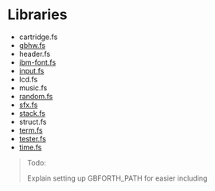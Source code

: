 # Libraries

- cartridge.fs
- [gbhw.fs](./libs/gbhw.md)
- header.fs
- [ibm-font.fs](./libs/ibm-font.md)
- [input.fs](./libs/input.md)
- lcd.fs
- music.fs
- [random.fs](./libs/random.md)
- [sfx.fs](./libs/sfx.md)
- [stack.fs](./libs/stack.md)
- struct.fs
- [term.fs](./libs/term.md)
- [tester.fs](./libs/tester.md)
- [time.fs](./libs/time.md)

> Todo:
>
> Explain setting up GBFORTH_PATH for easier including

